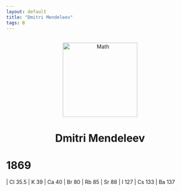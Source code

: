 ```yaml
---
layout: default
title: "Dmitri Mendeleev"
tags: B
---
```

<br>
<center><img width="200" alt="Math" src="https://upload.wikimedia.org/wikipedia/commons/thumb/c/c8/DIMendeleevCab.jpg/1024px-DIMendeleevCab.jpg"></center>
<h1 style="text-align:center">Dmitri Mendeleev</h1>

# <a name="Lists"></a>1869



| Cl 35.5          | K 39         | Ca 40
| Br 80         | Rb 85          | Sr 88
| I 127           | Cs 133          | Ba 137
